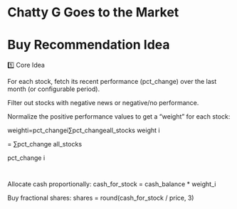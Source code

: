 # Chatty G Goes to the Market



# Buy Recommendation Idea
1️⃣ Core Idea

For each stock, fetch its recent performance (pct_change) over the last month (or configurable period).

Filter out stocks with negative news or negative/no performance.

Normalize the positive performance values to get a “weight” for each stock:

weighti=pct_changei∑pct_changeall_stocks
weight
i
	​

=
∑pct_change
all_stocks
	​

pct_change
i
	​

	​


Allocate cash proportionally: cash_for_stock = cash_balance * weight_i

Buy fractional shares: shares = round(cash_for_stock / price, 3)

